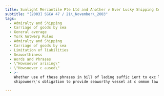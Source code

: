 ```yaml
---
title: Sunlight Mercantile Pte Ltd and Another v Ever Lucky Shipping Co Ltd
subtitle: "[2003] SGCA 47 / 21\_November\_2003"
tags:
  - Admiralty and Shipping
  - Carriage of goods by sea
  - General average
  - York Antwerp Rules
  - Admiralty and Shipping
  - Carriage of goods by sea
  - Limitation of liabilities
  - Seaworthiness
  - Words and Phrases
  - \"Howsoever arising\"
  - \"Howsoever c aused\"
  - >-
    Whether use of these phrases in bill of lading suffic ient to exc lude
    shipowner\'s obligation to provide seaworthy vessel at c ommon law

---
```


